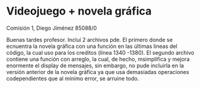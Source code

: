 # Videojuego + novela gráfica
Comisión 1, Diego Jiménez 85088/0

Buenas tardes profesor. 
Incluí 2 archivos pde. El primero donde se ecnuentra la novela gráfica con una función en las últimas lineas del código, la cual uso para los creditos (línea 1340 -1380).
El segundo archivo contiene una función con arreglo, la cual, de hecho, msimplifica y mejora enormente el display de mensajes, sin embargo, no pude incluirla en la versión anterior de la novela gráfica ya que usa demasiadas operaciones codependientes que al mínimo error, se arruine todo.
